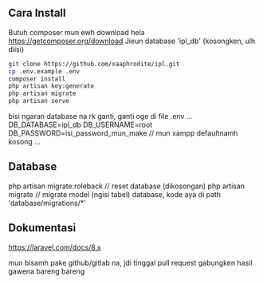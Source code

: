 ## Cara Install

Butuh composer mun ewh download hela
https://getcomposer.org/download
Jieun database 'ipl_db' (kosongken, ulh diisi)

```sh
git clone https://github.com/xaaphrodite/ipl.git
cp .env.example .env
composer install
php artisan key:generate
php artisan migrate
php artisan serve
```

bisi ngaran database na rk ganti, ganti oge di file .env
...
DB_DATABASE=ipl_db
DB_USERNAME=root
DB_PASSWORD=isi_password_mun_make // mun xampp defaultnamh kosong
...

## Database
php artisan migrate:roleback // reset database (dikosongan)
php artisan migrate          // migrate model (ngisi tabel) database, kode aya di path 'database/migrations/*'

## Dokumentasi
https://laravel.com/docs/8.x

mun bisamh pake github/gitlab na, jdi tinggal pull request gabungken hasil gawena bareng bareng